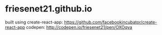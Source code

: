 # friesenet21.github.io
built using create-react-app:
https://github.com/facebookincubator/create-react-app
codepen: http://codepen.io/friesenet21/pen/OXOqya
